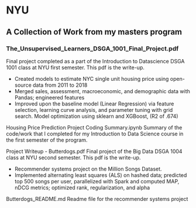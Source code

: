 # NYU
## A Collection of Work from my masters program

### The_Unsupervised_Learners_DSGA_1001_Final_Project.pdf ###
  Final project completed as a part of the Introduction to Datascience DSGA 1001 class at NYU first semester. This pdf is the write-up.
* Created models to estimate NYC single unit housing price using open-source data from 2011 to 2018
* Merged sales, assessment, macroeconomic, and demographic data with Pandas; engineered features
* Improved upon the baseline model (Linear Regression) via feature selection, learning curve analysis, and parameter tuning with grid search. Model optimization using sklearn and XGBoost, (R2 of .674) 


Housing Price Prediction Project Coding Summary.ipynb 
  Summary of the code/work that I completed for my Introduction to Data Science course in the first semester of the program. 
  
 
Project Writeup - Butterdogs.pdf
  Final project of the Big Data DSGA 1004 class at NYU second semester. This pdf is the write-up.
* Recommender systems project on the Million Songs Dataset.
* Implemented alternating least squares (ALS) on hashed data; predicted top 500 songs per user, parallelized with Spark and computed MAP, nDCG metrics; optimized rank, regularization, and alpha
  
Butterdogs_README.md
  Readme file for the recommender systems project 

